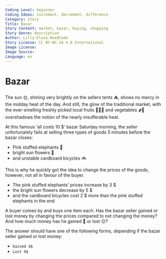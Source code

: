 ```yaml
---
Coding Level: beginner
Coding Ideas: increment, decrement, difference
Category: story
Title: Bazar
Story Content: market, bazar, buying, shopping
Story Genre: descriptive
Author: Lilly-Elaia-ReedCode
Story License: CC BY-NC-SA 4.0 International
Image License:
Image Source:
Language: en
---
```


# Bazar

The sun 🌞, shining very brightly on the sellers tents ⛺, shows no mercy in the
midday heat of the day. And still, the glow of the traditional market, with the
ever-smelling freshly picked local fruits 🍎🍍🍈 and vegetables 🌶️🥗
overshadows the notion of the nearly insufferable heat.

At this famous ‘all costs 10 \$’ bazar Saturday morning, the seller
unfortunately fails at selling three types of goods 5 minutes before the bazar
closes:

- Pink stuffed elephants 🐘
- bright sun flowers 🌻
- and unstable cardboard bicycles 🚲

This is why he quickly got the idea to change the prices of the goods, however,
not all in favour of the buyer.

- The pink stuffed elephants’ prices increase by 3 \$
- the bright sun flowers decrease by 5 \$
- and the cardboard bicycles cost 2 \$ more than the pink stuffed elephants in
  the end

A buyer comes by and buys one item each. Has the bazar seller gained or lost
money by changing the prices compared to not changing the money? And how much
money has he gained 🤗 or lost 😔?

The answer should have one of the following forms, depending if the bazar seller
gained or lost money:

- `Gained 4$`
- `Lost 9$`

<div data-solution="Gained 3$"></div>
